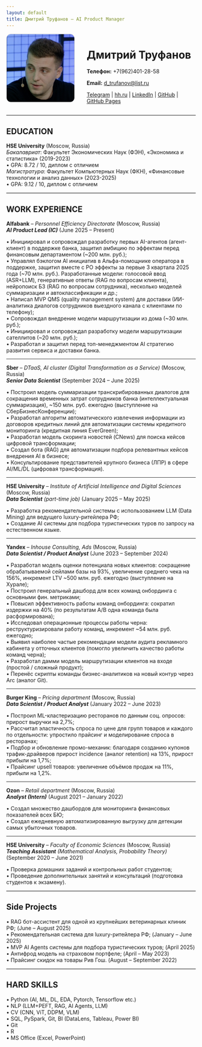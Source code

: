 ```yaml
---
layout: default
title: Дмитрий Труфанов — AI Product Manager
---
```


<div style="display: flex; align-items: flex-start; gap: 2rem;">
  <img src="assets/img/photo.jpg" alt="Фото Дмитрия Труфанова" style="width: 180px; border-radius: 12px; border: 1px solid #ccc;">
  <div>
    <h1>Дмитрий Труфанов</h1>
    <p><strong>Телефон:</strong> +7(962)401-28-58</p>
    <p><strong>Email:</strong> <a href="mailto:d_trufanov@list.ru">d_trufanov@list.ru</a></p>
    <p>
      <a href="https://t.me/dimi3_tru">Telegram</a> |
      <a href="https://hh.ru/resume/5f63a69eff0828b95f0039ed1f6e7644464578">hh.ru</a> |
      <a href="https://www.linkedin.com/in/%D0%B4%D0%BC%D0%B8%D1%82%D1%80%D0%B8%D0%B9-%D1%82%D1%80%D1%83%D1%84%D0%B0%D0%BD%D0%BE%D0%B2-a651711b3?utm_source=share&utm_campaign=share_via&utm_content=profile&utm_medium=ios_app">LinkedIn</a> |
      <a href="https://github.com/dimi3tru">GitHub</a> |
      <a href="https://dimi3tru.github.io/">GitHub Pages</a>
    </p>
  </div>
</div>

<hr style="border: 0; border-top: 1px solid #ccc; margin: 1em 0;">

## EDUCATION

**HSE University** (Moscow, Russia)  
_Бакалавриат_: Факультет Экономических Наук (ФЭН), «Экономика и статистика» (2019-2023)  
• GPA: 8.72 / 10, диплом с отличием  
_Магистратура_: Факультет Компьютерных Наук (ФКН), «Финансовые технологии и анализ данных» (2023-2025)   
• GPA: 9.12 / 10, диплом с отличием

<hr style="border: 0; border-top: 1px solid #ccc; margin: 1em 0;">

## WORK EXPERIENCE

**Alfabank** – _Personnel Efficiency Directorate_ (Moscow, Russia)  
**_AI Product Lead (IC)_** (June 2025 – Present)  

•	Инициировал и сопровождал разработку первых AI-агентов (агент-клиент) в поддержке банка, защитил амбицию по эффектам перед финансовым департаментом (~200 млн. руб.);  
•	Управлял бэклогом AI инициатив в Альфа-помощнике оператора в поддержке, защитил вместе с PO эффекты за первые 3 квартала 2025 года (~70 млн. руб.). 
Разработанные модели: голосовой ввод (ASR+LLM), генеративные ответы (RAG по вопросам клиента), нейропоиск БЗ (RAG по вопросам сотрудника), несколько моделей суммаризации и автоклассификации и др.;  
•	Написал MVP QMS (quality management system) для доставки (ИИ-аналитика диалогов сотрудников выездного канала с клиентами по телефону);  
•	Сопровождал внедрение модели маршрутизации из дома (~30 млн. руб.);  
•	Инициировал и сопровождал разработку модели маршрутизации сателлитов (~20 млн. руб.);  
•	Разработал и защитил перед топ-менеджментом AI cтратегию развития сервиса и доставки банка.  

---

**Sber** – _DTaaS, AI cluster (Digital Transformation as a Service)_ (Moscow, Russia)  
**_Senior Data Scientist_** (September 2024 – June 2025)  

• Построил модель суммаризации транскрибированных диалогов для сокращения временных затрат сотрудников банка (интеллектуальная суммаризация), ~150 млн. руб. ежегодно (выступление на СберБизнесКонференции);  
• Разработал алгоритм автоматического извлечения информации из договоров кредитных линий для автоматизации системы кредитного мониторинга (кредитная линия EverGreen);  
• Разработал модель скоринга новостей (CNews) для поиска кейсов цифровой трансформации;  
• Создал бота (RAG) для автоматизации подбора релевантных кейсов внедрения AI в бизнесе;  
• Консультирование представителей крупного бизнеса (ЛПР) в сфере AI/ML/DL (цифровая трансформация).  

---

**HSE University** – _Institute of Artificial Intelligence and Digital Sciences_ (Moscow, Russia)  
**_Data Scientist_** _(part-time job)_ (January 2025 – May 2025) 

•	Разработка рекомендательной системы с использованием LLM (Data Mining) для ведущего luxury-ритейлера РФ;  
•	Создание AI системы для подбора туристических туров по запросу на естественном языке.  

---

**Yandex** – _Inhouse Consulting, Ads_ (Moscow, Russia)  
**_Data Scientist / Product Analyst_** (June 2023 – September 2024)  

•	Разработал модель оценки потенциала новых клиентов: сокращение обрабатываемой сейлами базы на 93%, увеличение среднего чека на 156%, инкремент LTV ~500 млн. руб. ежегодно (выступление на Хурале);  
•	Построил генеральный дашборд для всех команд онбординга с основными фин. метриками;  
•	Повысил эффективность работы команд онбординга: сократил издержки на 40% (по результатам A/B одна команда была расформирована);  
•	Исследовал операционные процессы работы черна: реструктуризировали работу команд, инкремент ~54 млн. руб. ежегодно;  
•	Выявил наиболее частые рекомендации модели аудита рекламного кабинета у отточных клиентов (помогло увеличить качество работы команд черна);  
•	Разработал дамми модель маршрутизации клиентов на входе (простой / сложный продукт);  
•	Перенёс скрипты команды бизнес-аналитиков на новый контур через Arc (аналог Git).  

---

**Burger King** – _Pricing department_ (Moscow, Russia)  
**_Data Scientist / Product Analyst_** (January 2022 – June 2023)  

• Построил ML-кластеризацию ресторанов по данным соц. опросов: прирост выручки на 2,7%;  
• Рассчитал эластичность спроса по цене для групп товаров и каждого по отдельности: упростило прайсинг и моделирование спроса в ресторанах;  
• Подбор и обновление промо-механик: благодаря созданию купонов трафик-драйверов прирост incidence (аналог retention) на 13%, прирост прибыли на 1,7%;  
• Прайсинг upsell товаров: увеличение объёмов продаж на 11%, прибыли на 1,2%.  

---

**Ozon** – _Retail department_ (Moscow, Russia)  
**_Analyst (Intern)_** (August 2021 – January 2022) 

• Создал множество дашбордов для мониторинга финансовых показателей всех БЮ;  
• Создал ежедневную автоматизированную выгрузку для детекции самых убыточных товаров.  

---

**HSE University** – _Faculty of Economic Sciences_ (Moscow, Russia)  
**_Teaching Assistant_** _(Mathematical Analysis, Probability Theory)_ (September 2020 – June 2021)  

• Проверка домашних заданий и контрольных работ студентов;  
• Проведение дополнительных занятий и консультаций (подготовка студентов к экзамену).  

<hr style="border: 0; border-top: 1px solid #ccc; margin: 1em 0;">

## Side Projects
• RAG бот-ассистент для одной из крупнейших ветеринарных клиник РФ;	(June – August 2025)  
• Рекомендательная система для luxury-ритейлера РФ; (January – June 2025)  
• MVP AI Agents системы для подбора туристических туров; (April 2025)  
• Антифрод модель на страховом портфеле; (April – May 2023)  
• Прайсинг скидок на товары Рив Гош. (August – September 2022)  

<hr style="border: 0; border-top: 1px solid #ccc; margin: 1em 0;">

## HARD SKILLS

• Python (AI, ML, DL, EDA, Pytorch, Tensorflow etc.)  
• NLP (LLM+PEFT, RAG, AI Agents, LLM)  
• CV (CNN, ViT, DDPM, VLM)  
• SQL, PySpark, Git, BI (DataLens, Tableau, Power BI)  
• Git  
• R  
• MS Office (Excel, PowerPoint)  

